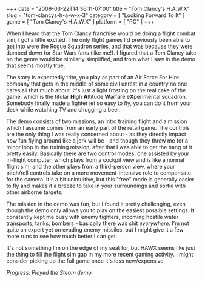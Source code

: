 +++
date = "2009-03-22T14:36:11-07:00"
title = "Tom Clancy's H.A.W.X"
slug = "tom-clancys-h-a-w-x-3"
category = [ "Looking Forward To It" ]
game = [ "Tom Clancy's H.A.W.X" ]
platform = [ "PC" ]
+++

When I heard that the Tom Clancy franchise would be doing a flight combat sim, I got a little excited.  The only flight games I'd previously been able to get into were the Rogue Squadron series, and that was because they were dumbed down for Star Wars fans (like me!).  I figured that a Tom Clancy take on the genre would be similarly simplified, and from what I saw in the demo that seems mostly true.

The story is expectedly trite, you play as part of an Air Force For Hire company that gets in the middle of some civil unrest in a country no one cares all that much about.  It's just a light frosting on the real cake of the game, which is the titular <b>H</b>igh <b>A</b>ltitude <b>W</b>arfare e<b>X</b>perimental squadron.  Somebody finally made a fighter jet so easy to fly, you can do it from your desk while watching TV and chugging a beer.

The demo consists of two missions, an intro training flight and a mission which I assume comes from an early part of the retail game.  The controls are the only thing I was really concerned about - as they directly impact how fun flying around like a jerk will be - and though they threw me for a minor loop in the training mission, after that I was able to get the hang of it pretty easily.  Basically there are two control modes, one assisted by your in-flight computer, which plays from a cockpit view and is like a normal flight sim; and the other plays from a third-person view, where your pitch/roll controls take on a more movement-intensive role to compensate for the camera.  It's a bit unintuitive, but this "free" mode is generally easier to fly and makes it a breeze to take in your surroundings and sortie with other airborne targets.

The mission in the demo was fun, but I found it pretty challenging, even though the demo only allows you to play on the easiest possible settings.  It constantly kept me busy with enemy fighters, incoming hostile water transports, tanks, bombers - basically there was shit <i>everywhere</i>.  I'm not quite an expert yet on evading enemy missiles, but I might give it a few more runs to see how much better I can get.

It's not something I'm on the edge of my seat for, but HAWX seems like just the thing to fill the flight sim gap in my more recent gaming activity.  I might consider picking up the full game once it's less new/expensive.

<i>Progress: Played the Steam demo</i>